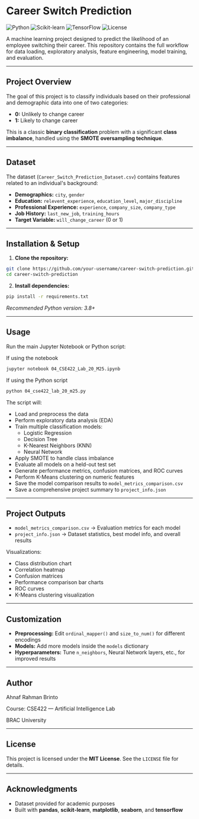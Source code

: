 # Career Switch Prediction

![Python](https://img.shields.io/badge/Python-3.8%2B-blue)
![Scikit-learn](https://img.shields.io/badge/Scikit--learn-1.3.0%2B-orange)
![TensorFlow](https://img.shields.io/badge/TensorFlow-2.0%2B-FF6F00)
![License](https://img.shields.io/badge/License-MIT-green)

A machine learning project designed to predict the likelihood of an employee switching their career. This repository contains the full workflow for data loading, exploratory analysis, feature engineering, model training, and evaluation.

---

## Project Overview

The goal of this project is to classify individuals based on their professional and demographic data into one of two categories:

- **0:** Unlikely to change career
- **1:** Likely to change career

This is a classic **binary classification** problem with a significant **class imbalance**, handled using the **SMOTE oversampling technique**.

---

## Dataset

The dataset (`Career_Switch_Prediction_Dataset.csv`) contains features related to an individual's background:

- **Demographics:** `city`, `gender`
- **Education:** `relevent_experience`, `education_level`, `major_discipline`
- **Professional Experience:** `experience`, `company_size`, `company_type`
- **Job History:** `last_new_job`, `training_hours`
- **Target Variable:** `will_change_career` (0 or 1)

---

## Installation & Setup

1. **Clone the repository:**

```bash
git clone https://github.com/your-username/career-switch-prediction.git
cd career-switch-prediction
```

2. **Install dependencies:**

```bash
pip install -r requirements.txt
```

_Recommended Python version: 3.8+_

---

## Usage

Run the main Jupyter Notebook or Python script:

If using the notebook

```bash
jupyter notebook 04_CSE422_Lab_20_M25.ipynb
```

If using the Python script

```bash
python 04_cse422_lab_20_m25.py
```

The script will:

- Load and preprocess the data
- Perform exploratory data analysis (EDA)
- Train multiple classification models:
  - Logistic Regression
  - Decision Tree
  - K-Nearest Neighbors (KNN)
  - Neural Network
- Apply SMOTE to handle class imbalance
- Evaluate all models on a held-out test set
- Generate performance metrics, confusion matrices, and ROC curves
- Perform K-Means clustering on numeric features
- Save the model comparison results to `model_metrics_comparison.csv`
- Save a comprehensive project summary to `project_info.json`

---

## Project Outputs

- `model_metrics_comparison.csv` → Evaluation metrics for each model
- `project_info.json` → Dataset statistics, best model info, and overall results

Visualizations:

- Class distribution chart
- Correlation heatmap
- Confusion matrices
- Performance comparison bar charts
- ROC curves
- K-Means clustering visualization

---

## Customization

- **Preprocessing:** Edit `ordinal_mapper()` and `size_to_num()` for different encodings
- **Models:** Add more models inside the `models` dictionary
- **Hyperparameters:** Tune `n_neighbors`, Neural Network layers, etc., for improved results

---

## Author

Ahnaf Rahman Brinto

Course: CSE422 — Artificial Intelligence Lab

BRAC University

---

## License

This project is licensed under the **MIT License**. See the `LICENSE` file for details.

---

## Acknowledgments

- Dataset provided for academic purposes
- Built with **pandas**, **scikit-learn**, **matplotlib**, **seaborn**, and **tensorflow**
